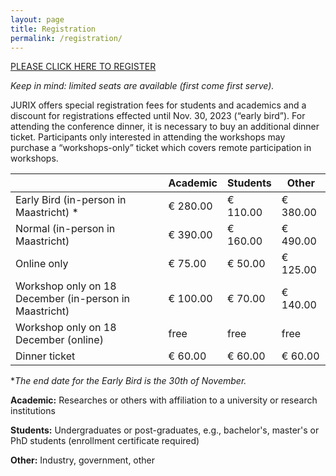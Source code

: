 ```yaml
---
layout: page
title: Registration
permalink: /registration/
---
```


[PLEASE CLICK HERE TO REGISTER](https://www.aanmelder.nl/148703/subscribe?survey_id=158967)

*Keep in mind: limited seats are available (first come first serve).*

JURIX offers special registration fees for students and academics and a discount for registrations effected until Nov. 30, 2023 (“early bird”). For attending the conference dinner, it is necessary to buy an additional dinner ticket. Participants only interested in attending the workshops may purchase a “workshops-only” ticket which covers remote participation in workshops.

|                                                        | Academic | Students | Other    |
| ------------------------------------------------------ | -------- | -------- | -------- |
| Early Bird  (in-person in Maastricht) *                | € 280.00 | € 110.00 | € 380.00 |
| Normal (in-person in Maastricht)                       | € 390.00 | € 160.00 | € 490.00 |
| Online only                                            | € 75.00  | € 50.00  | € 125.00 |
| Workshop only on 18 December (in-person in Maastricht) | € 100.00 | € 70.00  | € 140.00 |
| Workshop only on 18 December (online)                  | free     | free     | free     |
| Dinner ticket                                          | € 60.00  | € 60.00  | € 60.00  |

**The end date for the Early Bird is the 30th of November.*

**Academic:** Researches or others with affiliation to a university or research institutions

**Students:** Undergraduates or post-graduates, e.g., bachelor's, master's or PhD students (enrollment certificate required)

**Other:** Industry, government, other
